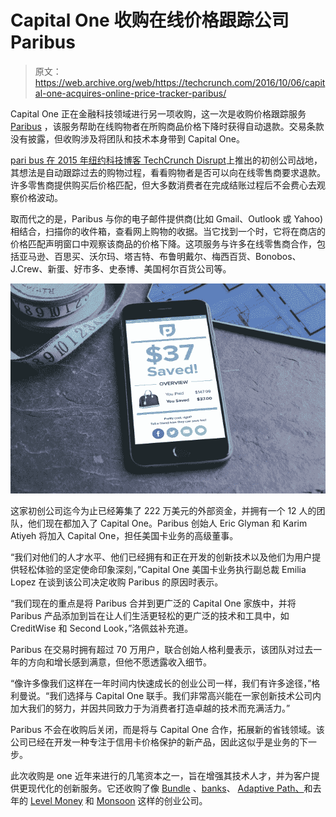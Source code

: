 # Capital One 收购在线价格跟踪公司 Paribus 

> 原文：<https://web.archive.org/web/https://techcrunch.com/2016/10/06/capital-one-acquires-online-price-tracker-paribus/>

Capital One 正在金融科技领域进行另一项收购，这一次是收购价格跟踪服务 [Paribus](https://web.archive.org/web/20221209040529/https://paribus.co/) ，该服务帮助在线购物者在所购商品价格下降时获得自动退款。交易条款没有披露，但收购涉及将团队和技术本身带到 Capital One。

[pari bus 在 2015 年纽约科技博客 TechCrunch Disrupt](https://web.archive.org/web/20221209040529/https://beta.techcrunch.com/2015/05/05/paribus-can-save-you-money-when-online-prices-drop/)上推出的初创公司战地，其想法是自动跟踪过去的购物过程，看看购物者是否可以向在线零售商要求退款。许多零售商提供购买后价格匹配，但大多数消费者在完成结账过程后不会费心去观察价格波动。

取而代之的是，Paribus 与你的电子邮件提供商(比如 Gmail、Outlook 或 Yahoo)相结合，扫描你的收件箱，查看网上购物的收据。当它找到一个时，它将在商店的价格匹配声明窗口中观察该商品的价格下降。这项服务与许多在线零售商合作，包括亚马逊、百思买、沃尔玛、塔吉特、布鲁明戴尔、梅西百货、Bonobos、J.Crew、新蛋、好市多、史泰博、美国柯尔百货公司等。

![Paribus - App - 1](img/14e95e5f700d07f716a2f4198520f3aa.png)

这家初创公司迄今为止已经筹集了 222 万美元的外部资金，并拥有一个 12 人的团队，他们现在都加入了 Capital One。Paribus 创始人 Eric Glyman 和 Karim Atiyeh 将加入 Capital One，担任美国卡业务的高级董事。

“我们对他们的人才水平、他们已经拥有和正在开发的创新技术以及他们为用户提供轻松体验的坚定使命印象深刻，”Capital One 美国卡业务执行副总裁 Emilia Lopez 在谈到该公司决定收购 Paribus 的原因时表示。

“我们现在的重点是将 Paribus 合并到更广泛的 Capital One 家族中，并将 Paribus 产品添加到旨在让人们生活更轻松的更广泛的技术和工具中，如 CreditWise 和 Second Look，”洛佩兹补充道。

Paribus 在交易时拥有超过 70 万用户，联合创始人格利曼表示，该团队对过去一年的方向和增长感到满意，但他不愿透露收入细节。

“像许多像我们这样在一年时间内快速成长的创业公司一样，我们有许多途径，”格利曼说。“我们选择与 Capital One 联手。我们非常高兴能在一家创新技术公司内加大我们的努力，并因共同致力于为消费者打造卓越的技术而充满活力。”

Paribus 不会在收购后关闭，而是将与 Capital One 合作，拓展新的省钱领域。该公司已经在开发一种专注于信用卡价格保护的新产品，因此这似乎是业务的下一步。

此次收购是 one 近年来进行的几笔资本之一，旨在增强其技术人才，并为客户提供更现代化的创新服务。它还收购了像 [Bundle](https://web.archive.org/web/20221209040529/https://beta.techcrunch.com/2012/11/30/capital-one-acquires-bundle-a-data-driven-local-business-directory/) 、[banks](https://web.archive.org/web/20221209040529/https://beta.techcrunch.com/2012/05/07/capital-one-acquires-mobile-savings-startup-bankons-team-moving-to-capital-one-labs/)、 [Adaptive Path、](https://web.archive.org/web/20221209040529/https://beta.techcrunch.com/2014/10/02/adaptive-path-acquired-by-capital-one/)和去年的 [Level Money](https://web.archive.org/web/20221209040529/https://beta.techcrunch.com/2015/01/12/capital-one-acquires-budgeting-app-level-money/) 和 [Monsoon](https://web.archive.org/web/20221209040529/https://beta.techcrunch.com/2015/07/08/capital-one-acquires-oakland-based-design-and-development-firm-monsoon/) 这样的创业公司。